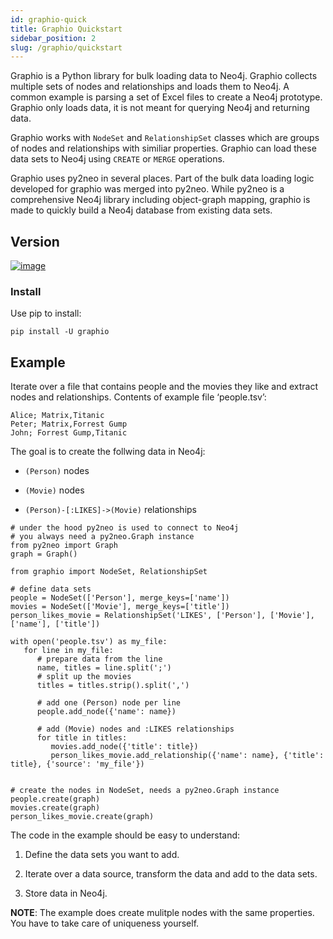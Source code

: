 ```yaml
---
id: graphio-quick
title: Graphio Quickstart
sidebar_position: 2
slug: /graphio/quickstart
---
```



Graphio is a Python library for bulk loading data to Neo4j. Graphio collects
multiple sets of nodes and relationships and loads them to Neo4j. A common example is parsing a set of Excel files
to create a Neo4j prototype. Graphio only loads data, it is not meant for querying Neo4j and returning data.

Graphio works with `NodeSet` and `RelationshipSet` classes which are groups of nodes
and relationships with similiar properties. Graphio can load these data sets to Neo4j using `CREATE` or `MERGE` operations.

Graphio uses py2neo in several places. Part of the bulk data loading logic developed for graphio was merged into py2neo.
While py2neo is a comprehensive Neo4j library including object-graph mapping, graphio is made to quickly build a Neo4j database from existing data sets.

## Version

[![image](https://img.shields.io/pypi/v/graphio)](https://pypi.org/project/graphio)


### Install

Use pip to install:

```
pip install -U graphio
```

## Example

Iterate over a file that contains people and the movies they like and extract nodes and relationships. Contents of example file ‘people.tsv’:

```
Alice; Matrix,Titanic
Peter; Matrix,Forrest Gump
John; Forrest Gump,Titanic
```

The goal is to create the follwing data in Neo4j:


* `(Person)` nodes


* `(Movie)` nodes


* `(Person)-[:LIKES]->(Movie)` relationships

```
# under the hood py2neo is used to connect to Neo4j
# you always need a py2neo.Graph instance
from py2neo import Graph
graph = Graph()

from graphio import NodeSet, RelationshipSet

# define data sets
people = NodeSet(['Person'], merge_keys=['name'])
movies = NodeSet(['Movie'], merge_keys=['title'])
person_likes_movie = RelationshipSet('LIKES', ['Person'], ['Movie'], ['name'], ['title'])

with open('people.tsv') as my_file:
   for line in my_file:
      # prepare data from the line
      name, titles = line.split(';')
      # split up the movies
      titles = titles.strip().split(',')

      # add one (Person) node per line
      people.add_node({'name': name})

      # add (Movie) nodes and :LIKES relationships
      for title in titles:
         movies.add_node({'title': title})
         person_likes_movie.add_relationship({'name': name}, {'title': title}, {'source': 'my_file'})


# create the nodes in NodeSet, needs a py2neo.Graph instance
people.create(graph)
movies.create(graph)
person_likes_movie.create(graph)
```

The code in the example should be easy to understand:


1. Define the data sets you want to add.


2. Iterate over a data source, transform the data and add to the data sets.


3. Store data in Neo4j.

**NOTE**: The example does create mulitple nodes with the same properties. You have to take care of uniqueness yourself.
